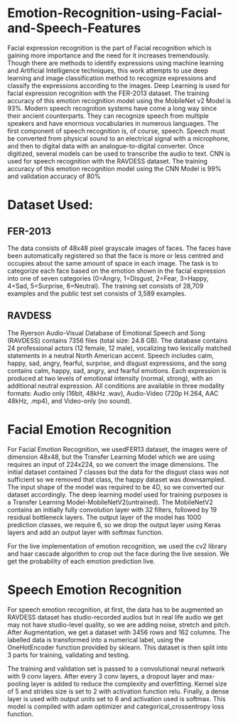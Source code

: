# Emotion-Recognition-using-Facial-and-Speech-Features
Facial expression recognition is the part of Facial recognition which is gaining more importance and the need for it increases tremendously. Though there are methods to identify expressions using machine learning and Artificial Intelligence techniques, this work attempts to use deep learning and image classification method to recognize expressions and classify the expressions according to the images. Deep Learning is used for facial expression recognition with the FER-2013 dataset. The training accuracy of this emotion recognition model using the MobileNet v2 Model is 93%. Modern speech recognition systems have come a long way since their ancient counterparts. They can recognize speech from multiple speakers and have enormous vocabularies in numerous languages. The first component of speech recognition is, of course, speech. Speech must be converted from physical sound to an electrical signal with a microphone, and then to digital data with an analogue-to-digital converter. Once digitized, several models can be used to transcribe the audio to text. CNN is used for speech recognition with the RAVDESS dataset. The training accuracy of this emotion recognition model using the CNN Model is 99% and validation accuracy of 80%
# Dataset Used:
## FER-2013
The data consists of 48x48 pixel grayscale images of faces. The faces have been automatically registered so that the face is more or less centred and occupies about the same amount of space in each image. The task is to categorize each face based on the emotion shown in the facial expression into one of seven categories (0=Angry, 1=Disgust, 2=Fear, 3=Happy, 4=Sad, 5=Surprise, 6=Neutral). The training set consists of 28,709 examples and the public test set consists of 3,589 examples.
## RAVDESS
The Ryerson Audio-Visual Database of Emotional Speech and Song (RAVDESS) contains 7356 files (total size: 24.8 GB). The database contains 24 professional actors (12 female, 12 male), vocalizing two lexically matched statements in a neutral North American accent. Speech includes calm, happy, sad, angry, fearful, surprise, and disgust expressions, and the song contains calm, happy, sad, angry, and fearful emotions. Each expression is produced at two levels of emotional intensity (normal, strong), with an additional neutral expression. All conditions are available in three modality formats: Audio only (16bit, 48kHz .wav), Audio-Video (720p H.264, AAC 48kHz, .mp4), and Video-only (no sound).
# Facial Emotion Recognition
For Facial Emotion Recognition, we usedFER13 dataset, the images were of dimension 48x48, but the Transfer Learning Model which we are using requires an input of 224x224, so we convert the image dimensions. The initial dataset contained 7 classes but the data for the disgust class was not sufficient so we removed that class, the happy dataset was downsampled. The input shape of the model was required to be 4D, so we converted our dataset accordingly.
The deep learning model used for training purposes is a Transfer Learning Model-MobileNetV2(untrained). The MobileNetV2 contains an initially fully convolution layer with 32 filters, followed by 19 residual bottleneck layers. The output layer of the model has 1000 prediction classes, we require 6, so we drop the output layer using Keras layers and add an output layer with softmax function.

For the live implementation of emotion recognition, we used the cv2 library and haar cascade algorithm to crop out the face during the live session. We get the probability of each emotion prediction live.
# Speech Emotion Recognition
For speech emotion recognition, at first, the data has to be augmented an RAVDESS dataset has studio-recorded audios but in real life audio we get may not have studio-level quality, so we are adding noise, stretch and pitch. After Augmentation, we get a dataset with 3456 rows and 162 columns.
The labelled data is transformed into a numerical label, using the OneHotEncoder function provided by sklearn. This dataset is then split into 3 parts for training, validating and testing.

The training and validation set is passed to a convolutional neural network with 9 conv layers. After every 3 conv layers, a dropout layer and max-pooling layer is added to reduce the complexity and overfitting. Kernel size of 5 and strides size is set to 2 with activation function relu. Finally, a dense layer is used with output units set to 6 and activation used is softmax. This model is compiled with adam optimizer and categorical_crossentropy loss function.
